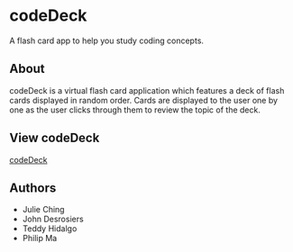 # codeDeck
A flash card app to help you study coding concepts.

## About
codeDeck is a virtual flash card application which features a deck of flash cards displayed in random order. Cards are displayed to the user one by one as the user clicks through them to review the topic of the deck.

## View codeDeck
[codeDeck](https://median-man.github.io/codeDeck/)

## Authors
* Julie Ching
* John Desrosiers
* Teddy Hidalgo
* Philip Ma
